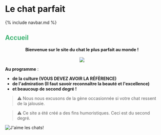 # Le chat parfait

{% include navbar.md %}

<h2>
  <span style="color:MediumSeaGreen">
    <bold>
      Accueil
    </bold>
  </span>
</h2>

<div align="center">
  <strong>Bienvenue sur le site du chat le plus parfait au monde !</strong>
</div>
<br>

<div align="center">
  <a href="https://img.freepik.com/vecteurs-premium/chat-tient-signe-bienvenue_703262-79.jpg"><img src="https://img.freepik.com/vecteurs-premium/chat-tient-signe-bienvenue_703262-79.jpg"></a>
</div> 

**Au programme** :
- **de la culture (VOUS DEVEZ AVOIR LA RÉFÈRENCE)**
- **de l'admiration (Il faut savoir reconnaître la beauté et l'excellence)**
- **et beaucoup de second degré !**

> ⚠️ Nous nous excusons de la gène occasionnée si votre chat ressent de la jalousie.

> ⚠️ Ce site a été créé a des fins humoristiques. Ceci est du second degré.


![J'aime les chats!](https://teeturtle.com/cdn/shop/files/I-Love-Cats_800x800_SEPS.jpg?v=1703409041)
